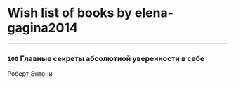 # Wish list of books by elena-gagina2014
---

### `100` Главные секреты абсолютной уверенности в себе
Роберт Энтони

